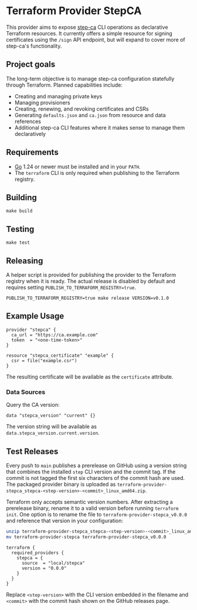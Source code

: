 # Terraform Provider StepCA

This provider aims to expose [step-ca](https://github.com/smallstep/certificates) CLI operations as declarative Terraform resources. It currently offers a simple resource for signing certificates using the `/sign` API endpoint, but will expand to cover more of step-ca's functionality.

## Project goals

The long-term objective is to manage step-ca configuration statefully through Terraform. Planned capabilities include:

- Creating and managing private keys
- Managing provisioners
- Creating, renewing, and revoking certificates and CSRs
- Generating `defaults.json` and `ca.json` from resource and data references
- Additional step-ca CLI features where it makes sense to manage them declaratively

## Requirements

* [Go](https://go.dev/) 1.24 or newer must be installed and in your `PATH`.
* The `terraform` CLI is only required when publishing to the Terraform registry.

## Building

```
make build
```

## Testing

```
make test
```

## Releasing

A helper script is provided for publishing the provider to the Terraform registry when it is ready. The actual release is disabled by default and requires setting `PUBLISH_TO_TERRAFORM_REGISTRY=true`.

```
PUBLISH_TO_TERRAFORM_REGISTRY=true make release VERSION=v0.1.0
```

## Example Usage

```
provider "stepca" {
  ca_url = "https://ca.example.com"
  token  = "<one-time-token>"
}

resource "stepca_certificate" "example" {
  csr = file("example.csr")
}
```

The resulting certificate will be available as the `certificate` attribute.

### Data Sources

Query the CA version:

```hcl
data "stepca_version" "current" {}
```

The version string will be available as `data.stepca_version.current.version`.

## Test Releases

Every push to `main` publishes a prerelease on GitHub using a version string
that combines the installed `step` CLI version and the commit tag. If the commit
is not tagged the first six characters of the commit hash are used. The packaged
provider binary is uploaded as
`terraform-provider-stepca_stepca-<step-version>-<commit>_linux_amd64.zip`.

Terraform only accepts semantic version numbers. After extracting a prerelease
binary, rename it to a valid version before running `terraform init`. One option
is to rename the file to `terraform-provider-stepca_v0.0.0` and reference that
version in your configuration:

```bash
unzip terraform-provider-stepca_stepca-<step-version>-<commit>_linux_amd64.zip
mv terraform-provider-stepca terraform-provider-stepca_v0.0.0
```

```hcl
terraform {
  required_providers {
    stepca = {
      source  = "local/stepca"
      version = "0.0.0"
    }
  }
}
```

Replace `<step-version>` with the CLI version embedded in the filename and
`<commit>` with the commit hash shown on the GitHub releases page.

